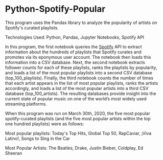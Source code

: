 # Python-Spotify-Popular
This program uses the Pandas library to analyze the popularity of artists on Spotify's curated playlists.

Technologies Used: Python, Pandas, Jupyter Notebooks, Spotify API

In this program, the first notebook queries the [Spotify](https://developer.spotify.com/documentation/web-api/reference/) API to extract information about the hundreds of playlists that Spotify curates and promotes via its eponymous user account. The notebook then loads this information into a CSV database. Next, the second notebook extracts follower counts for each of these playlists, ranks the playlists by popularity, and loads a list of the most popular playlists into a second CSV database (top_100_playlists). Finally, the third notebook counts the number of times that each artist appears in the list of most popular playlists, ranks the artists accordingly, and loads a list of the most popular artists into a third CSV database (top_100_artists). The resulting databases provide insight into the current state of popular music on one of the world’s most widely used streaming platforms.

When this program was run on March 30th, 2020, the five most popular spotify-curated playlists (and the five most popular artists within the top one hundred playlists) were as follows:

  Most popular playlists: Today's Top Hits, Global Top 50, RapCaviar, ¡Viva Latino!, Songs to Sing in the Car

  Most Popular Artists: The Beatles, Drake, Justin Bieber, Coldplay, Ed Sheeran
